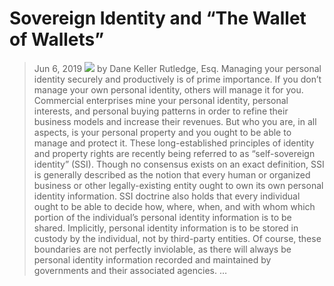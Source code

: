 # Sovereign Identity and “The Wallet of Wallets”
> Jun 6, 2019
![](https://miro.medium.com/max/1000/1*npmli0mZ8Fvi3WimH4--5w.png)
by Dane Keller Rutledge, Esq.
Managing your personal identity securely and productively is of prime importance. If you don’t manage your own personal identity, others will manage it for you. Commercial enterprises mine your personal identity, personal interests, and personal buying patterns in order to refine their business models and increase their revenues. But who you are, in all aspects, is your personal property and you ought to be able to manage and protect it.
These long-established principles of identity and property rights are recently being referred to as “self-sovereign identity” (SSI). Though no consensus exists on an exact definition, SSI is generally described as the notion that every human or organized business or other legally-existing entity ought to own its own personal identity information. SSI doctrine also holds that every individual ought to be able to decide how, where, when, and with whom which portion of the individual’s personal identity information is to be shared. Implicitly, personal identity information is to be stored in custody by the individual, not by third-party entities. Of course, these boundaries are not perfectly inviolable, as there will always be personal identity information recorded and maintained by governments and their associated agencies. …
